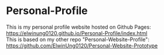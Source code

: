 # Personal-Profile
This is my personal profile website hosted on Github Pages: https://elwinung0120.github.io/Personal-Profile/index.html<br>
This is based on my other repo "Personal-Website-Profile": https://github.com/ElwinUng0120/Personal-Website-Prototype
